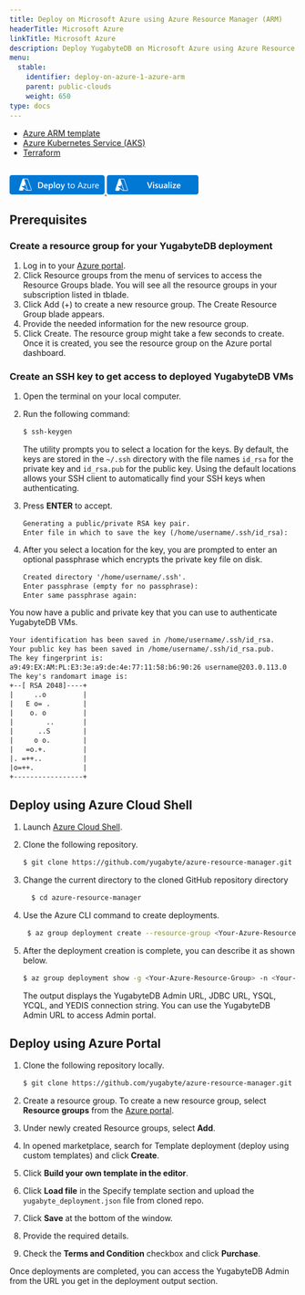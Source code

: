 ```yaml
---
title: Deploy on Microsoft Azure using Azure Resource Manager (ARM)
headerTitle: Microsoft Azure
linkTitle: Microsoft Azure
description: Deploy YugabyteDB on Microsoft Azure using Azure Resource Manager (ARM).
menu:
  stable:
    identifier: deploy-on-azure-1-azure-arm
    parent: public-clouds
    weight: 650
type: docs
---
```


<ul class="nav nav-tabs-alt nav-tabs-yb">
  <li >
    <a href="../azure-arm" class="nav-link active">
      <i class="icon-shell"></i>
      Azure ARM template
    </a>
  </li>
  <li >
    <a href="../aks" class="nav-link">
      <i class="fas fa-cubes" aria-hidden="true"></i>
      Azure Kubernetes Service (AKS)
    </a>
  </li>
  <li>
    <a href="../terraform" class="nav-link">
      <i class="icon-shell"></i>
      Terraform
    </a>
  </li>
</ul>

<br/>

<a href="https://portal.azure.com/#create/Microsoft.Template/uri/https%3A%2F%2Fraw.githubusercontent.com%2Fyugabyte%2Fazure-resource-manager%2Fmaster%2Fyugabyte_deployment.json" target="_blank">
    <img src="https://raw.githubusercontent.com/Azure/azure-quickstart-templates/master/1-CONTRIBUTION-GUIDE/images/deploytoazure.png"/>
</a>
<a href="http://armviz.io/#/?load=https%3A%2F%2Fraw.githubusercontent.com%2Fyugabyte%2Fazure-resource-manager%2Fmaster%2Fyugabyte_deployment.json" target="_blank">
    <img src="https://raw.githubusercontent.com/Azure/azure-quickstart-templates/master/1-CONTRIBUTION-GUIDE/images/visualizebutton.png"/>
</a>

## Prerequisites

### Create a resource group for your YugabyteDB deployment

1. Log in to your [Azure portal](https://portal.azure.com/).
1. Click Resource groups from the menu of services to access the Resource Groups blade. You will see all the resource groups in your subscription listed in tblade.
1. Click Add (+) to create a new resource group. The Create Resource Group blade appears.
1. Provide the needed information for the new resource group.
1. Click Create. The resource group might take a few seconds to create. Once it is created, you see the resource group on the Azure portal dashboard.

### Create an SSH key to get access to deployed YugabyteDB VMs

1. Open the terminal on your local computer.
1. Run the following command:

    ```sh
    $ ssh-keygen
    ```

    The utility prompts you to select a location for the keys. By default, the keys are stored in the `~/.ssh` directory with the file names `id_rsa` for the private key and `id_rsa.pub` for the public key. Using the default locations allows your SSH client to automatically find your SSH keys when authenticating.

1. Press **ENTER** to accept.

    ```output
    Generating a public/private RSA key pair.
    Enter file in which to save the key (/home/username/.ssh/id_rsa):
    ```

1. After you select a location for the key, you are prompted to enter an optional passphrase which encrypts the private key file on disk.

    ```output
    Created directory '/home/username/.ssh'.
    Enter passphrase (empty for no passphrase):
    Enter same passphrase again:
    ```

You now have a public and private key that you can use to authenticate YugabyteDB VMs.

```output
Your identification has been saved in /home/username/.ssh/id_rsa.
Your public key has been saved in /home/username/.ssh/id_rsa.pub.
The key fingerprint is:
a9:49:EX:AM:PL:E3:3e:a9:de:4e:77:11:58:b6:90:26 username@203.0.113.0
The key's randomart image is:
+--[ RSA 2048]----+
|     ..o         |
|   E o= .        |
|    o. o         |
|        ..       |
|      ..S        |
|     o o.        |
|   =o.+.         |
|. =++..          |
|o=++.            |
+-----------------+
```

## Deploy using Azure Cloud Shell

1. Launch [Azure Cloud Shell](https://shell.azure.com).

1. Clone the following repository.

    ```sh
    $ git clone https://github.com/yugabyte/azure-resource-manager.git
    ```

1. Change the current directory to the cloned GitHub repository directory

    ```sh
      $ cd azure-resource-manager
    ```

1. Use the Azure CLI command to create deployments.

    ```sh
     $ az group deployment create --resource-group <Your-Azure-Resource-Group> --template-file yugabyte_deployment.json --parameters ClusterName='<Your-Cluster-Name>'  SshUser='<Your-SSH-USER>' YBVersion='2.0.6.0' SshKeypair='<Your-SSH-USER-PublicKey-File-Contents>'
     ```

1. After the deployment creation is complete, you can describe it as shown below.

    ```sh
    $ az group deployment show -g <Your-Azure-Resource-Group> -n <Your-Deployment-Name> --query properties.outputs
    ```

    The output displays the YugabyteDB Admin URL, JDBC URL, YSQL, YCQL, and YEDIS connection string. You can use the YugabyteDB Admin URL to access Admin portal.

## Deploy using Azure Portal

1. Clone the following repository locally.

    ```sh
    $ git clone https://github.com/yugabyte/azure-resource-manager.git
    ```

1. Create a resource group. To create a new resource group, select **Resource groups** from the [Azure portal](https://portal.azure.com/).
1. Under newly created Resource groups, select **Add**.
1. In opened marketplace, search for Template deployment (deploy using custom templates) and click **Create**.
1. Click **Build your own template in the editor**.
1. Click **Load file** in the Specify template section and upload the `yugabyte_deployment.json` file from cloned repo.
1. Click **Save** at the bottom of the window.
1. Provide the required details.
1. Check the **Terms and Condition** checkbox and click **Purchase**.

Once deployments are completed, you can access the YugabyteDB Admin from the URL you get in the deployment output section.
